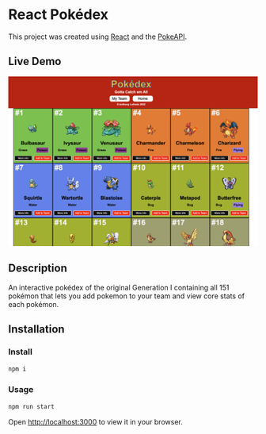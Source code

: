 # React Pokédex
This project was created using [React](https://reactjs.org/) and the [PokeAPI](https://pokeapi.co/). 

## Live Demo

![](/images/home.png)

## Description
An interactive pokédex of the original Generation I containing all 151 pokémon that lets you add pokemon to your team and view core stats of each pokémon. 

## Installation 

### Install

```sh
npm i
```

### Usage

```sh
npm run start
```

Open [http://localhost:3000](http://localhost:3000) to view it in your browser.
